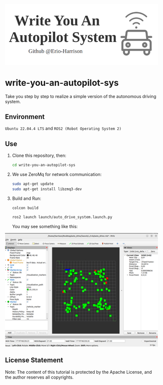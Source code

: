 ![result](./asset/logo.png)

# write-you-an-autopilot-sys

Take you step by step to realize a simple version of the autonomous driving system.

## Environment

`Ubuntu 22.04.4 LTS` and `ROS2 (Robot Operating System 2)`


## Use

1. Clone this repository, then:

   ```bash
   cd write-you-an-autopilot-sys
   ```
2. We use ZeroMq for network communication:

   ```bash
   sudo apt-get update
   sudo apt-get install libzmq3-dev
   ```

3. Build and Run: 

   ```
   colcon build
   ```

   ```bash
   ros2 launch launch/auto_drive_system.launch.py
   ```

   You may see something like this:

![result](./asset/configure.png)

## License Statement

Note: The content of this tutorial is protected by the Apache License, and the author reserves all copyrights.